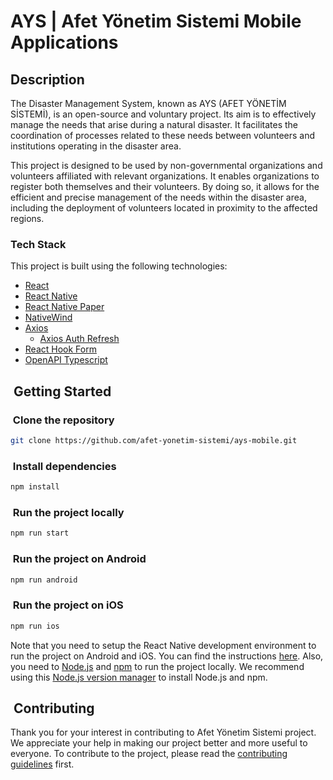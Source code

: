 # AYS | Afet Yönetim Sistemi Mobile Applications

## Description

The Disaster Management System, known as AYS (AFET YÖNETİM SİSTEMİ), is an open-source and voluntary project. Its aim is to effectively manage the needs that arise during a natural disaster. It facilitates the coordination of processes related to these needs between volunteers and institutions operating in the disaster area.

This project is designed to be used by non-governmental organizations and volunteers affiliated with relevant organizations. It enables organizations to register both themselves and their volunteers. By doing so, it allows for the efficient and precise management of the needs within the disaster area, including the deployment of volunteers located in proximity to the affected regions.

### Tech Stack

This project is built using the following technologies:

- [React](https://reactjs.org/)
- [React Native](https://reactnative.dev/)
- [React Native Paper](https://reactnativepaper.com/)
- [NativeWind](https://www.nativewind.dev/)
- [Axios](https://axios-http.com/)
  - [Axios Auth Refresh](https://github.com/Flyrell/axios-auth-refresh)
- [React Hook Form](https://react-hook-form.com/)
- [OpenAPI Typescript](https://www.npmjs.com/package/openapi-typescript)

##  Getting Started

###  Clone the repository

```bash
git clone https://github.com/afet-yonetim-sistemi/ays-mobile.git
```

###  Install dependencies

```bash
npm install
```

###  Run the project locally

```bash
npm run start
```

###  Run the project on Android

```bash
npm run android
```

###  Run the project on iOS

```bash
npm run ios
```

Note that you need to setup the React Native development environment to run the project on Android and iOS. You can find the instructions [here](https://reactnative.dev/docs/environment-setup). Also, you need to [Node.js](https://nodejs.org/en/) and [npm](https://www.npmjs.com/) to run the project locally. We recommend using this [Node.js version manager](.nvmrc) to install Node.js and npm.

##  Contributing

Thank you for your interest in contributing to Afet Yönetim Sistemi project. We appreciate your help in making our project better and more useful to everyone. To contribute to the project, please read the [contributing guidelines](CONTRIBUTING.md) first.
